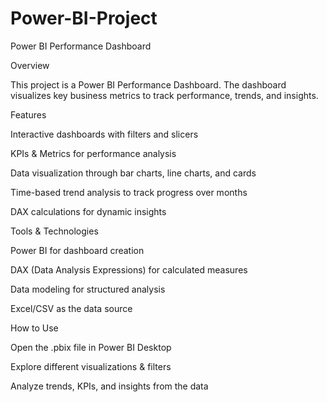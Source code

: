 # Power-BI-Project
Power BI Performance Dashboard

Overview

This project is a Power BI Performance Dashboard. The dashboard visualizes key business metrics to track performance, trends, and insights.

Features

Interactive dashboards with filters and slicers

KPIs & Metrics for performance analysis

Data visualization through bar charts, line charts, and cards

Time-based trend analysis to track progress over months

DAX calculations for dynamic insights

Tools & Technologies

Power BI for dashboard creation

DAX (Data Analysis Expressions) for calculated measures

Data modeling for structured analysis

Excel/CSV as the data source

How to Use

Open the .pbix file in Power BI Desktop

Explore different visualizations & filters

Analyze trends, KPIs, and insights from the data
